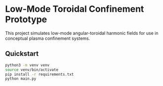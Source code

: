 # Low-Mode Toroidal Confinement Prototype

This project simulates low-mode angular-toroidal harmonic fields for use in conceptual plasma confinement systems.

## Quickstart

```bash
python3 -m venv venv
source venv/bin/activate
pip install -r requirements.txt
python main.py
```

